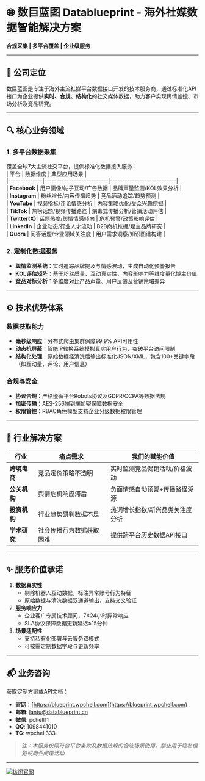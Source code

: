 # 🌐 数巨蓝图 Datablueprint - 海外社媒数据智能解决方案  
**合规采集 | 多平台覆盖 | 企业级服务**  

---

## 📌 公司定位  
数巨蓝图是专注于海外主流社媒平台数据接口开发的技术服务商，通过标准化API接口为企业提供**实时、合规、结构化**的社交媒体数据，助力客户实现舆情监控、市场分析及竞品研究。  

---

## 🔍 核心业务领域  
### 1. 多平台数据采集  
覆盖全球7大主流社交平台，提供标准化数据接入服务：  
| 平台         | 数据维度                  | 典型应用场景                |  
|--------------|--------------------------|---------------------------|  
| **Facebook**  | 用户画像/帖子互动/广告数据  | 品牌声量监测/KOL效果分析    |  
| **Instagram** | 粉丝增长/内容传播趋势      | 竞品活动追踪/趋势预测       |  
| **YouTube**   | 视频指标/评论情感分析      | 内容策略优化/受众兴趣挖掘   |  
| **TikTok**    | 热榜话题/视频传播路径      | 病毒式传播分析/营销活动评估 |  
| **Twitter(X)**| 话题热度/舆情情感倾向      | 危机预警/政策影响评估       |  
| **LinkedIn**  | 企业动态/行业人才流动      | B2B商机挖掘/雇主品牌研究    |  
| **Quora**     | 问答话题/专业领域关注度    | 用户需求洞察/知识图谱构建   |  

### 2. 定制化数据服务  
- **舆情监测系统**：实时追踪品牌提及与情感波动，生成自动化预警报告  
- **KOL评估矩阵**：基于粉丝质量、互动真实性、内容影响力等维度量化博主价值  
- **竞品对标分析**：多维度对比产品声量、用户反馈及营销策略差异 

---

## ⚙️ 技术优势体系  
### 数据获取能力  
- **毫秒级响应**：分布式爬虫集群保障99.9% API可用性  
- **动态抗屏蔽**：智能IP轮换系统模拟真实用户行为，突破平台访问限制  
- **结构化处理**：原始数据经清洗后输出标准化JSON/XML，包含100+关键字段（如互动量，评论，用户信息）  

### 合规与安全  
- **协议合规**：严格遵循平台Robots协议及GDPR/CCPA等数据法规  
- **加密传输**：AES-256端到端加密保障数据安全  
- **权限管控**：RBAC角色模型支持企业分级数据权限管理

---

## 🎯 行业解决方案  
| 行业          | 痛点需求                  | 我们的赋能价值                |  
|---------------|--------------------------|-----------------------------|  
| **跨境电商**  | 竞品定价策略不透明        | 实时监测竞品促销活动/价格波动 |  
| **公关机构**  | 舆情危机响应滞后          | 负面情感自动预警+传播路径溯源 |  
| **投资机构**  | 行业趋势研判数据不足      | 热词增长指数/新兴品类关注度分析 |  
| **学术研究**  | 社会传播行为数据获取困难  | 提供跨平台历史数据API接口     |  

---

## ✨ 服务价值承诺  
1. **数据真实性**  
   - 剔除机器人互动数据，标注异常账号行为特征  
   - 原始数据与清洗数据双通道输出，支持交叉验证  
2. **服务响应力**  
   - 企业客户专属技术顾问，7×24小时异常响应  
   - SLA协议保障数据更新延迟≤15分钟
3. **场景适配性**  
   - 支持私有化部署与云服务双模式  
   - 可按需定制数据字段与更新频率  

---

## 📬 业务咨询  
获取定制方案或API文档：  
- **官网**：[https://blueprint.wpchell.com](https://blueprint.wpchell.com)  
- **邮箱**: lantu@datablueprint.cn  
- **微信**: pchell11
- **QQ**: 1098441010
- **TG**: wpchell333 
> *注：本服务仅限符合平台条款及数据法规的合法场景使用，禁止用于隐私侵犯或商业间谍活动*  

---
[![访问官网](https://img.shields.io/badge/探索数据解决方案-数巨蓝图官网-3a86ff?style=for-the-badge)](https://blueprint.wpchell.com)
